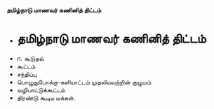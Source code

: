 **தமிழ்நாடு மாணவர் கணினித் திட்டம்**
- # தமிழ்நாடு மாணவர் கணினித் திட்டம்
- n. கூடுதல்
- கூட்டம்
- சந்திப்பு
- பொழுதுபோக்கு-களியாட்டம் முதலியவற்றின் குழுமம்
- வழிபாட்டுக்கூட்டம்
- திரண்டு கூடிய மக்கள்.

